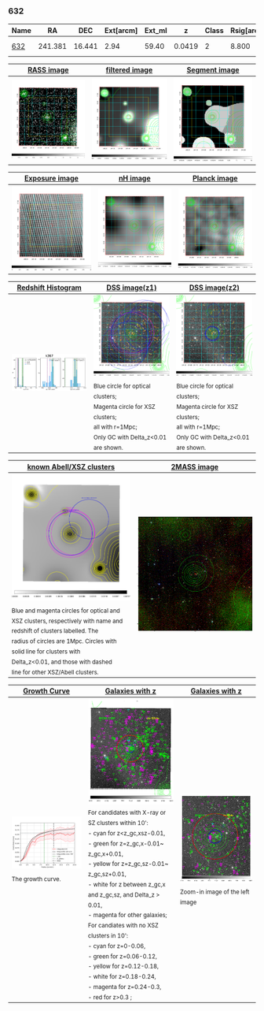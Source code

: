 <div STYLE="page-break-after: always;"></div>

### 632

|Name          |RA          |DEC      | Ext[arcm] | Ext_ml | z    | Class| Rsig[arcmin] | CRsig[c/s] | CR500[c/s] | R500[Mpc] |L500[erg/s]|F500[erg/s/cm^2]| M500[Msun]|Tx[keV]|beta|GC(XSZ,Delta_z<0.01)| GC(OPT,Delta_z<0.01)|GC|alias|
|--------------|------------|------------|---|---|-----------|--------|------|------|----|----|----|----|----|----|----|----|----|----|---|
|[632](script/632.md)     | 241.381       | 16.441       | 2.94    | 59.40   | 0.0419 | 2   | 8.800 |0.158 |0.170 |0.609 |1.155e+43 |2.814e-12 |6.694e+13 |1.693 |1.208 |MCXC, |A, |MCXC, A, |k367|

|[RASS image](../image/632/632_img.pdf)|[filtered image](../image/632/632_fil.pdf)|[Segment image](../image/632/632_seg.pdf)|
|-------------------|--------------------|-------------------|
| <img src="../image/632/632_img.png" width="300">  | <img src="../image/632/632_fil.png" width="300">   | <img src="../image/632/632_seg.png" width="300">  |

|[Exposure image](../image/632/632_mex.pdf)| [nH image](../image/632/632_nh.pdf)| [Planck image](../image/632/632_p.pdf)|
|-------------------|--------------------|-------------------|
|<img src="../image/632/632_mex.png" width="300">   | <img src="../image/632/632_nh.png" width="300">    | <img src="../image/632/632_p.png" width="300"> |

|[Redshift Histogram](../image/632/632_zg.pdf) | [DSS image(z1)](../image/632/632_dss_z1.pdf)      |  [DSS image(z2)](../image/632/632_dss_z2.pdf)    |
|-------------------|--------------------|-------------------|
|<img src="../image/632/632_zg.png" width="300"> |<img src="../image/632/632_dss_z1.png" width="300"> <sub><br>Blue circle for optical clusters; <br>Magenta circle for XSZ clusters; <br>all with r=1Mpc; <br>Only GC with Delta_z<0.01 are shown. </sub>| <img src="../image/632/632_dss_z2.png" width="300"><sub><br>Blue circle for optical clusters; <br>Magenta circle for XSZ clusters; <br>all with r=1Mpc; <br>Only GC with Delta_z<0.01 are shown. </sub> |

|[known Abell/XSZ clusters](../image/632/632_m.pdf) | [2MASS image](../image/632/632_2mass.pdf)      |
|-------------------|-------------------|
|<img src=../image/632/632_m.png width="300"> <sub><br>Blue and magenta circles for optical and <br>XSZ clusters, respectively with name and <br>redshift of clusters labelled. The <br>radius of circles are 1Mpc. Circles with <br>solid line for clusters with <br>Delta_z<0.01, and those with dashed <br>line for other XSZ/Abell clusters.        </sub>|<img src="../image/632/632_2mass.png" width="300">  |

|[Growth Curve](../image/632/632_gca_all.png) |[Galaxies with z](../image/632/632_opt_ned.pdf) |[Galaxies with z](../image/632/632_opt_ned_zoom.pdf) |
|-------------------|-------------------|-------------------|
| <img src="../image/632/632_gca_all.png" width="300"> <sub><br>The growth curve.</sub>| <img src=../image/632/632_opt_ned.png width="300"> <br><sub> For candidates with X-ray or SZ clusters within 10': <br> - cyan for z<z_gc,xsz-0.01, <br> - green for z=z_gc,x-0.01~ z_gc,x+0.01, <br> - yellow for z=z_gc,sz-0.01~ z_gc,sz+0.01, <br> - white for z between z_gc,x and z_gc,sz, and Delta_z > 0.01, <br> - magenta for other galaxies; <br>For candiates with no XSZ clusters in 10': <br> - cyan for z=0-0.06, <br> - green for z=0.06-0.12, <br> - yellow for z=0.12-0.18, <br> - white for z=0.18-0.24, <br> - magenta for z=0.24-0.3, <br> - red for z>0.3 ;  </sub>|<img src=../image/632/632_opt_ned_zoom.png width="300">  <br><sub> Zoom-in image of the left image</sub>|





